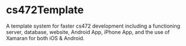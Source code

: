 # cs472Template
A template system for faster cs472 development including a functioning server, database, website, Android App, iPhone App, and the use of Xamaran for both iOS &amp; Android.   
